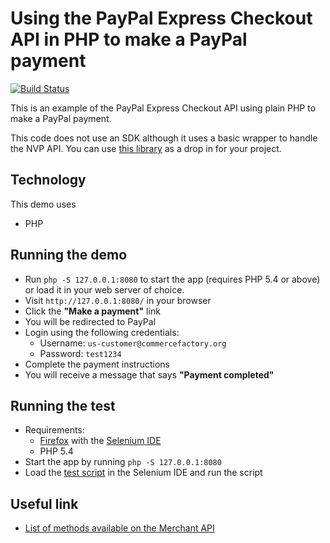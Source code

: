 # Using the PayPal Express Checkout API in PHP to make a PayPal payment

[![Build Status](https://travis-ci.org/commercefactory/005-paypal-express-checkout-php.svg?branch=master)](https://travis-ci.org/commercefactory/005-paypal-express-checkout-php)

This is an example of the PayPal Express Checkout API using plain PHP to make a PayPal payment.

This code does not use an SDK although it uses a basic wrapper to handle the NVP API. You can use [this library](includes/paypal.php) as a drop in for your project.

## Technology

This demo uses

* PHP

## Running the demo

* Run `php -S 127.0.0.1:8080` to start the app (requires PHP 5.4 or above) or load it in your web server of choice.
* Visit `http://127.0.0.1:8080/` in your browser
* Click the __"Make a payment"__ link
* You will be redirected to PayPal
* Login using the following credentials:
  * Username: `us-customer@commercefactory.org`
  * Password: `test1234`
* Complete the payment instructions
* You will receive a message that says __"Payment completed"__

## Running the test

* Requirements:
  * [Firefox](http://getfirefox.com) with the [Selenium IDE](http://seleniumhq.org/projects/ide/plugins.html)
  * PHP 5.4
* Start the app by running `php -S 127.0.0.1:8080`
* Load the [test script](tests/payment.html) in the Selenium IDE and run the script

## Useful link

* [List of methods available on the Merchant API](https://developer.paypal.com/docs/classic/api/#merchant)
